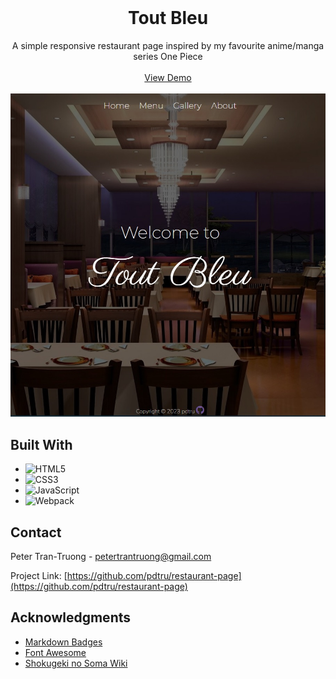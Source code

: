 <br>
<div align="center">
  <h1 align="center">Tout Bleu</h1>

  <p align="center">
    A simple responsive restaurant page inspired by my favourite anime/manga series One Piece
    <br>
    <br>
    <a href="https://pdtru.github.io/restaurant-page/">View Demo</a>
    <br>
    <br>
    <img src="/src/assets/images/restaurant-page.jpg">
  </p>
</div>

## Built With

- ![HTML5](https://img.shields.io/badge/html5-%23E34F26.svg?style=for-the-badge&logo=html5&logoColor=white)
- ![CSS3](https://img.shields.io/badge/css3-%231572B6.svg?style=for-the-badge&logo=css3&logoColor=white)
- ![JavaScript](https://img.shields.io/badge/javascript-%23323330.svg?style=for-the-badge&logo=javascript&logoColor=%23F7DF1E)
- ![Webpack](https://img.shields.io/badge/webpack-%238DD6F9.svg?style=for-the-badge&logo=webpack&logoColor=black)

## Contact

Peter Tran-Truong - petertrantruong@gmail.com

Project Link: [https://github.com/pdtru/restaurant-page](https://github.com/pdtru/restaurant-page)

## Acknowledgments

- [Markdown Badges](https://ileriayo.github.io/markdown-badges/#usage)
- [Font Awesome](https://fontawesome.com/)
- [Shokugeki no Soma Wiki](https://shokugekinosoma.fandom.com/wiki/Category:Dishes)
